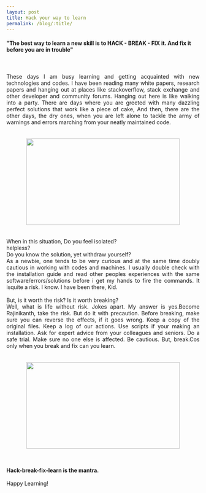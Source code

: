 ```yaml
---
layout: post
title: Hack your way to learn
permalink: /blog/:title/
---
```


<div dir="ltr" style="text-align: justify;" trbidi="on">
<h4 style="text-align: left;">
"The best way to learn a new skill is to <b>HACK - BREAK - FIX </b>it. And fix it before you are in trouble"</h4>
<br /> <br />
These days I  am busy learning and getting acquainted with new technologies and codes. I have been reading many white papers, research papers and hanging out at places like stackoverflow, stack exchange and other developer and community forums. Hanging out here is like walking into a party. There are days where you are greeted with many dazzling perfect solutions that work like a piece of cake, And then, there are the other days, the dry ones, when you are left alone to tackle the army of warnings and errors marching from your neatly maintained code.<br />
<br /><br />
<div class="separator" style="clear: both; text-align: center;">
<a href="http://4.bp.blogspot.com/-Q6nmg2ipxJk/VQqhxkOqyKI/AAAAAAAACos/SxaTPWlzvdU/s1600/hack.jpg" imageanchor="1" style="margin-left: 1em; margin-right: 1em;"><img border="0" height="225" src="http://4.bp.blogspot.com/-Q6nmg2ipxJk/VQqhxkOqyKI/AAAAAAAACos/SxaTPWlzvdU/s1600/hack.jpg" width="400" /></a></div>
<br /><br />
When in this situation, Do you feel isolated? </br> helpless? </br> Do you know the solution, yet withdraw yourself?<br />
As a newbie, one tends to be very curious and at the same time doubly cautious in working with codes and machines. I usually double check with the installation guide and read other peoples experiences with the same software/errors/solutions before i get my hands to fire the commands. It isquite a risk. I know. I have been there, Kid.<br />
</br> But, is it worth the risk? Is it worth breaking?<br />
Well, what is life without risk. Jokes apart. My answer is yes.Become Rajinikanth, take the risk. But do it with precaution. Before breaking, make sure you can reverse the effects, if it goes wrong. Keep a copy of the original files. Keep a log of our actions. Use scripts if your making an installation. Ask for expert advice from your colleagues and seniors. Do a safe trial. Make sure no one else is affected. Be cautious. But, break.Cos only when you break and fix can you learn.<br />
<br />
<br />
<div class="separator" style="clear: both; text-align: center;">
<a href="http://4.bp.blogspot.com/-RDkJxX_4VJU/VQqh7WIEIII/AAAAAAAACo0/Qdc7ygZbCYk/s1600/hacks.jpg" imageanchor="1" style="margin-left: 1em; margin-right: 1em;"><img border="0" height="225" src="http://4.bp.blogspot.com/-RDkJxX_4VJU/VQqh7WIEIII/AAAAAAAACo0/Qdc7ygZbCYk/s1600/hacks.jpg" width="400" /></a></div>
<br />
<br />

<b>Hack-break-fix-learn is the mantra.</b><br />
<br />
Happy Learning!</div>

